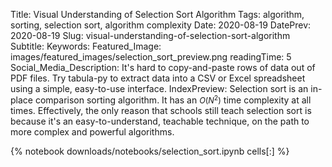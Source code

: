 Title: Visual Understanding of Selection Sort Algorithm
Tags: algorithm, sorting, selection sort, algorithm complexity
Date: 2020-08-19
DatePrev: 2020-08-19
Slug: visual-understanding-of-selection-sort-algorithm
Subtitle:
Keywords: 
Featured_Image: images/featured_images/selection_sort_preview.png
readingTime: 5
Social_Media_Description: It's hard to copy-and-paste rows of data out of PDF files. Try tabula-py to extract data into a CSV or Excel spreadsheet using a simple, easy-to-use interface.
IndexPreview: Selection sort is an in-place comparison sorting algorithm. It has an <span style="font-size: 90% !important">$O(N^2)$</span> time complexity at all times. Effectively, the only reason that schools still teach selection sort is because it's an easy-to-understand, teachable technique, on the path to more complex and powerful algorithms. 

{% notebook downloads/notebooks/selection_sort.ipynb cells[:] %}
